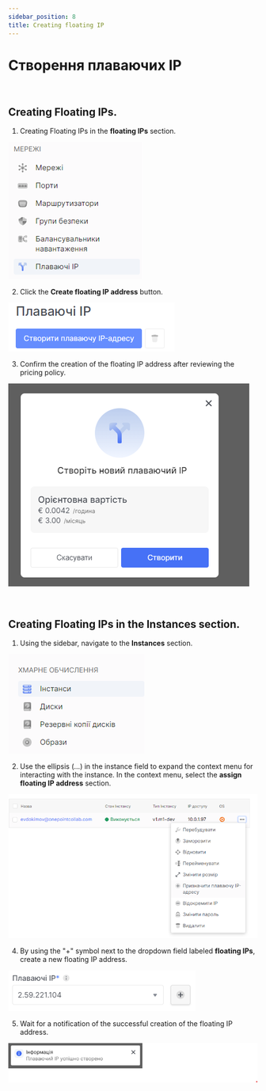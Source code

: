 ```yaml
---
sidebar_position: 8
title: Creating floating IP
---
```



# Створення плаваючих IP


<br />

## Creating **Floating IPs**.

1. Creating Floating IPs in the **floating IPs** section.

![](../img/i-float-ip-1.png)

2. Click the **Create floating IP address** button.

![](../img/i-float-ip-2.png)

3. Confirm the creation of the floating IP address after reviewing the pricing policy.

![](../img/i-float-ip-3.png)


<br />

## Creating Floating IPs in the **Instances** section.
1. Using the sidebar, navigate to the **Instances** section.

![](../img/i-float-ip-4.png)

2. Use the ellipsis (...) in the instance field to expand the context menu for interacting with the instance. In the context menu, select the **assign floating IP address** section.

![](../img/i-float-ip-5.png)

4. By using the "+" symbol next to the dropdown field labeled **floating IPs**, create a new floating IP address.

![](../img/i-float-ip-11.png)

5. Wait for a notification of the successful creation of the floating IP address.

![](../img/i-float-ip-7.png)